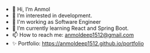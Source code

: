 - 👋 Hi, I’m Anmol
- 👀 I’m interested in development. 
- 🌱 I'm working as Software Engineer
- 💞️ I’m currently learning React and Spring Boot.
- 📫 How to reach me: anmoldeep1512@gmail.com 
- ✨ Portfolio: https://anmoldeep1512.github.io/portfolio

<!---
anmol1512-deloitte/anmol1512-deloitte is a ✨ special ✨ repository because its `README.md` (this file) appears on your GitHub profile.
You can click the Preview link to take a look at your changes.
--->
